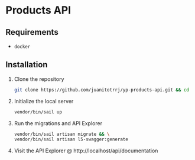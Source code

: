 # Products API

## Requirements
- `docker`

## Installation
1. Clone the repository
   ```bash
   git clone https://github.com/juanitotrrj/yp-products-api.git && cd yp-products-api
   ```
1. Initialize the local server
   ```bash
   vendor/bin/sail up
   ```
1. Run the migrations and API Explorer
   ```bash
   vendor/bin/sail artisan migrate && \
   vendor/bin/sail artisan l5-swagger:generate
   ```
1. Visit the API Explorer @ http://localhost/api/documentation
